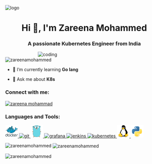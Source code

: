 ![logo](https://media.licdn.com/dms/image/D5616AQGqVEEnSFDYMQ/profile-displaybackgroundimage-shrink_350_1400/0/1670946381419?e=1684368000&v=beta&t=q_IbgsANV02wsUGw499SvehInNHfynYKzdDN7mcGIAE)
<h1 align="center">Hi 👋, I'm Zareena Mohammed</h1>
<h3 align="center">A passionate Kubernetes Engineer from India</h3>

<img align="right" alt="coding" width="400" src="https://media.tenor.com/S59bPkT0pqcAAAAC/programming.gif"> 

<p align="left"> <img src="https://komarev.com/ghpvc/?username=zareenamohammed&label=Profile%20views&color=0e75b6&style=flat" alt="zareenamohammed" /> </p>

- 🌱 I’m currently learning **Go lang**

- 💬 Ask me about **K8s**

<h3 align="left">Connect with me:</h3>
<p align="left">
<a href="https://linkedin.com/in/zareena mohammad" target="blank"><img align="center" src="https://raw.githubusercontent.com/rahuldkjain/github-profile-readme-generator/master/src/images/icons/Social/linked-in-alt.svg" alt="zareena mohammad" height="30" width="40" /></a>
</p>

<h3 align="left">Languages and Tools:</h3>
<p align="left"> <a href="https://www.docker.com/" target="_blank" rel="noreferrer"> <img src="https://raw.githubusercontent.com/devicons/devicon/master/icons/docker/docker-original-wordmark.svg" alt="docker" width="40" height="40"/> </a> <a href="https://git-scm.com/" target="_blank" rel="noreferrer"> <img src="https://www.vectorlogo.zone/logos/git-scm/git-scm-icon.svg" alt="git" width="40" height="40"/> </a> <a href="https://golang.org" target="_blank" rel="noreferrer"> <img src="https://raw.githubusercontent.com/devicons/devicon/master/icons/go/go-original.svg" alt="go" width="40" height="40"/> </a> <a href="https://grafana.com" target="_blank" rel="noreferrer"> <img src="https://www.vectorlogo.zone/logos/grafana/grafana-icon.svg" alt="grafana" width="40" height="40"/> </a> <a href="https://www.jenkins.io" target="_blank" rel="noreferrer"> <img src="https://www.vectorlogo.zone/logos/jenkins/jenkins-icon.svg" alt="jenkins" width="40" height="40"/> </a> <a href="https://kubernetes.io" target="_blank" rel="noreferrer"> <img src="https://www.vectorlogo.zone/logos/kubernetes/kubernetes-icon.svg" alt="kubernetes" width="40" height="40"/> </a> <a href="https://www.linux.org/" target="_blank" rel="noreferrer"> <img src="https://raw.githubusercontent.com/devicons/devicon/master/icons/linux/linux-original.svg" alt="linux" width="40" height="40"/> </a> <a href="https://www.python.org" target="_blank" rel="noreferrer"> <img src="https://raw.githubusercontent.com/devicons/devicon/master/icons/python/python-original.svg" alt="python" width="40" height="40"/> </a> </p>

<p><img align="left" src="https://github-readme-stats.vercel.app/api/top-langs?username=zareenamohammed&show_icons=true&locale=en&layout=compact" alt="zareenamohammed" /></p>

<p>&nbsp;<img align="center" src="https://github-readme-stats.vercel.app/api?username=zareenamohammed&show_icons=true&locale=en" alt="zareenamohammed" /></p>

<p><img align="center" src="https://github-readme-streak-stats.herokuapp.com/?user=zareenamohammed&" alt="zareenamohammed" /></p>
